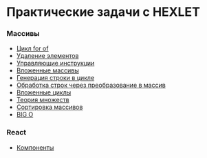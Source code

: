 # Практические задачи с HEXLET

### Массивы
- <a href="https://github.com/from0toweb/hexlet_tasks/tree/arrayTask_for-of">Цикл for of</a>
- <a href="https://github.com/from0toweb/hexlet_tasks/tree/arrayTask_remove-elements">Удаление элементов</a>
- <a href="https://github.com/from0toweb/hexlet_tasks/tree/arrayTask_break-continue">Управляющие инструкции</a>
- <a href="https://github.com/from0toweb/hexlet_tasks/tree/arrayTask_include-arrays">Вложенные массивы</a>
- <a href="https://github.com/from0toweb/hexlet_tasks/tree/arrayTask_generate-string">Генерация строки в цикле</a>
- <a href="https://github.com/from0toweb/hexlet_tasks/tree/arrayTask_string-processing">Обработка строк через преобразование в массив</a>
- <a href="https://gith- ub.com/from0toweb/hexlet_tasks/tree/arrayTask_nested-loops">Вложенные циклы</a>
- <a href="https://github.com/from0toweb/hexlet_tasks/tree/arrayTask_set-theory">Теория множеств</a>
- <a href="https://github.com/from0toweb/hexlet_tasks/tree/arrayTask_buble-sort">Сортировка массивов</a>
- <a href="https://github.com/from0toweb/hexlet_tasks/tree/arrayTask_big-o">BIG O</a>


### React
- <a href="https://codepen.io/from0toweb/pen/PozwerP">Компоненты</a>
